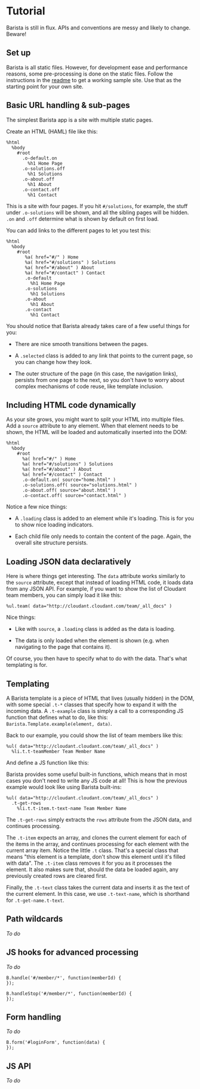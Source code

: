 # Tutorial

Barista is still in flux. APIs and conventions are messy and likely
to change. Beware!

## Set up

Barista is all static files. However, for development ease and
performance reasons, some pre-processing is done on the static
files. Follow the instructions in the [readme](README.md) to get
a working sample site. Use that as the starting point for your own
site.

## Basic URL handling & sub-pages

The simplest Barista app is a site with multiple static pages.

Create an HTML (HAML) file like this:

    %html
      %body
        #root
          .o-default.on
            %h1 Home Page
          .o-solutions.off
            %h1 Solutions
          .o-about.off
            %h1 About
          .o-contact.off
            %h1 Contact

This is a site with four pages. If you hit `#/solutions`, for
example, the stuff under `.o-solutions` will be shown, and all the
sibling pages will be hidden. `.on` and `.off` determine what is
shown by default on first load.

You can add links to the different pages to let you test this:

    %html
      %body
        #root
           %a( href="#/" ) Home
           %a( href="#/solutions" ) Solutions
           %a( href="#/about" ) About
           %a( href="#/contact" ) Contact
           .o-default
             %h1 Home Page
           .o-solutions
             %h1 Solutions
           .o-about
             %h1 About
           .o-contact
             %h1 Contact

You should notice that Barista already takes care of a few useful things for you:

 * There are nice smooth transitions between the pages.

 * A `.selected` class is added to any link that points to the
   current page, so you can change how they look.

 * The outer structure of the page (in this case, the navigation
   links), persists from one page to the next, so you don't have to
   worry about complex mechanisms of code reuse, like template
   inclusion.

## Including HTML code dynamically

As your site grows, you might want to split your HTML into multiple
files. Add a `source` attribute to any element. When that element
needs to be shown, the HTML will be loaded and automatically
inserted into the DOM:

    %html
      %body
        #root
          %a( href="#/" ) Home
          %a( href="#/solutions" ) Solutions
          %a( href="#/about" ) About
          %a( href="#/contact" ) Contact
          .o-default.on( source="home.html" )
          .o-solutions.off( source="solutions.html" )
          .o-about.off( source="about.html" )
          .o-contact.off( source="contact.html" )

Notice a few nice things:

* A `.loading` class is added to an element while it's loading. This
  is for you to show nice loading indicators.

* Each child file only needs to contain the content of the
  page. Again, the overall site structure persists.

## Loading JSON data declaratively

Here is where things get interesting. The `data` attribute works
similarly to the `source` attribute, except that instead of loading
HTML code, it loads data from any JSON API. For example, if you want
to show the list of Cloudant team members, you can simply load it
like this:

    %ul.team( data="http://cloudant.cloudant.com/team/_all_docs" )

Nice things:

* Like with `source`, a `.loading` class is added as the data is
  loading.

* The data is only loaded when the element is shown (e.g. when
  navigating to the page that contains it).

Of course, you then have to specify what to do with the data. That's
what templating is for.

## Templating

A Barista template is a piece of HTML that lives (usually hidden) in
the DOM, with some special `.t-*` classes that specify how to expand
it with the incoming data. A `.t-example` class is simply a call to
a corresponding JS function that defines what to do, like this:
`Barista.Template.example(element, data)`.

Back to our example, you could show the list of team members like
this:

    %ul( data="http://cloudant.cloudant.com/team/_all_docs" )
      %li.t.t-teamMember Team Member Name

And define a JS function like this:

<script src="http://gist.github.com/399049.js?file=barista.js"></script>

Barista provides some useful built-in functions, which means that in most cases you don't need to write any JS code at all! This is how the previous example would look like using Barista built-ins:

    %ul( data="http://cloudant.cloudant.com/team/_all_docs" )
      .t-get-rows
        %li.t.t-item.t-text-name Team Member Name

The `.t-get-rows` simply extracts the `rows` attribute from the JSON data, and continues processing.

The `.t-item` expects an array, and clones the current element for each of the items in the array, and continues processing for each element with the current array item. Notice the little `.t` class. That's a special class that means "this element is a template, don't show this element until it's filled with data". The `.t-item` class removes it for you as it processes the element. It also makes sure that, should the data be loaded again, any previously created rows are cleared first.

Finally, the `.t-text` class takes the current data and inserts it as the text of the current element. In this case, we use `.t-text-name`, which is shorthand for `.t-get-name.t-text`.

## Path wildcards

_To do_

## JS hooks for advanced processing

_To do_

    B.handle('#/member/*', function(memberId) {
    });

    B.handleStop('#/member/*', function(memberId) {
    });

## Form handling

_To do_

    B.form('#loginForm', function(data) {
    });

## JS API

_To do_